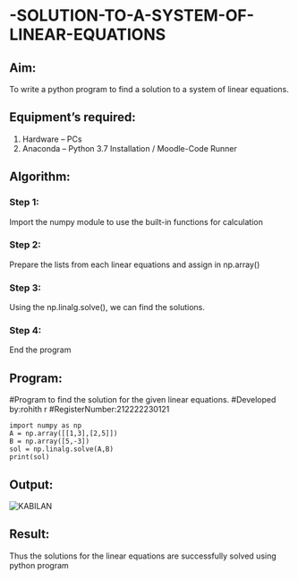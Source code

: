# -SOLUTION-TO-A-SYSTEM-OF-LINEAR-EQUATIONS
## Aim:
To write a python program to find a solution to a system of linear equations.
## Equipment’s required:
1. 	Hardware – PCs
2. 	Anaconda – Python 3.7 Installation / Moodle-Code Runner
## Algorithm:
### Step 1: 
Import the numpy module to use the built-in functions for calculation
### Step 2: 
Prepare the lists from each linear equations and assign in np.array()
### Step 3: 
Using the np.linalg.solve(), we can find the solutions.
### Step 4: 
End the program
## Program:
#Program to find the solution for the given linear equations.
#Developed by:rohith r
#RegisterNumber:212222230121
```
import numpy as np
A = np.array([[1,3],[2,5]])
B = np.array([5,-3])
sol = np.linalg.solve(A,B)
print(sol)
```
## Output:
![KABILAN](https://github.com/Rohithravi333/-SOLUTION-TO-A-SYSTEM-OF-LINEAR-EQUATIONS/assets/119394126/2cb7d799-6d7d-4b23-9a84-49935698b12d)

## Result: 
Thus the solutions for the linear equations are successfully solved using python program

